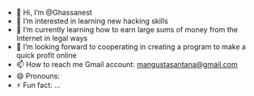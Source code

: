 - 👋 Hi, I’m @Ghassanest
- 👀 I’m interested in learning new hacking skills
- 🌱 I’m currently learning how to earn large sums of money from the Internet in legal ways
- 💞️ I’m looking forward to cooperating in creating a program to make a quick profit online
- 📫 How to reach me Gmail account: mangustasantana@gmail.com
- 😄 Pronouns: 
- ⚡ Fun fact: ...

<!---
Ghassanest/Ghassanest is a ✨ special ✨ repository because its `README.md` (this file) appears on your GitHub profile.
You can click the Preview link to take a look at your changes.
--->
